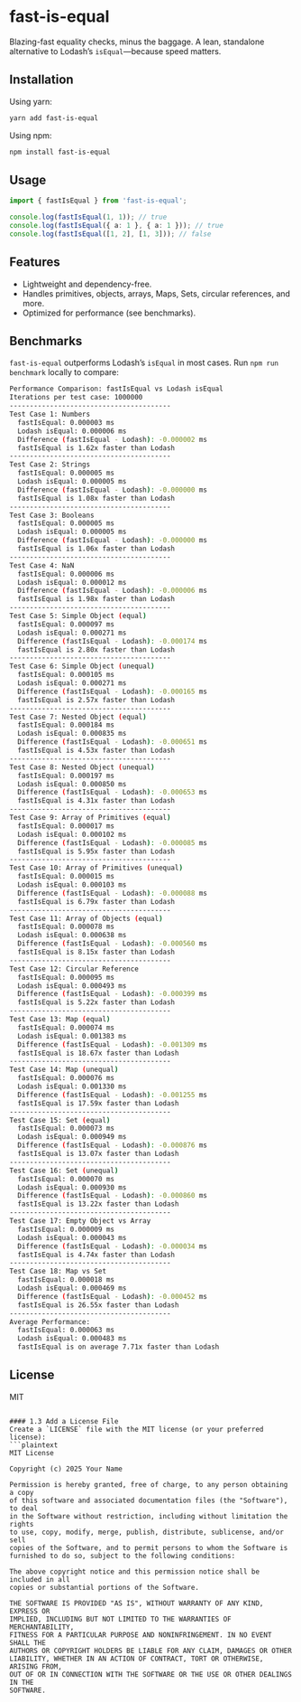 # fast-is-equal

Blazing-fast equality checks, minus the baggage. A lean, standalone alternative to Lodash’s `isEqual`—because speed matters.

## Installation

Using yarn:

```bash
yarn add fast-is-equal
```

Using npm:

```bash
npm install fast-is-equal
```

## Usage
```typescript
import { fastIsEqual } from 'fast-is-equal';

console.log(fastIsEqual(1, 1)); // true
console.log(fastIsEqual({ a: 1 }, { a: 1 })); // true
console.log(fastIsEqual([1, 2], [1, 3])); // false
```

## Features
- Lightweight and dependency-free.
- Handles primitives, objects, arrays, Maps, Sets, circular references, and more.
- Optimized for performance (see benchmarks).

## Benchmarks
`fast-is-equal` outperforms Lodash’s `isEqual` in most cases. Run `npm run benchmark` locally to compare:
```bash
Performance Comparison: fastIsEqual vs Lodash isEqual
Iterations per test case: 1000000
----------------------------------------
Test Case 1: Numbers
  fastIsEqual: 0.000003 ms
  Lodash isEqual: 0.000006 ms
  Difference (fastIsEqual - Lodash): -0.000002 ms
  fastIsEqual is 1.62x faster than Lodash
----------------------------------------
Test Case 2: Strings
  fastIsEqual: 0.000005 ms
  Lodash isEqual: 0.000005 ms
  Difference (fastIsEqual - Lodash): -0.000000 ms
  fastIsEqual is 1.08x faster than Lodash
----------------------------------------
Test Case 3: Booleans
  fastIsEqual: 0.000005 ms
  Lodash isEqual: 0.000005 ms
  Difference (fastIsEqual - Lodash): -0.000000 ms
  fastIsEqual is 1.06x faster than Lodash
----------------------------------------
Test Case 4: NaN
  fastIsEqual: 0.000006 ms
  Lodash isEqual: 0.000012 ms
  Difference (fastIsEqual - Lodash): -0.000006 ms
  fastIsEqual is 1.98x faster than Lodash
----------------------------------------
Test Case 5: Simple Object (equal)
  fastIsEqual: 0.000097 ms
  Lodash isEqual: 0.000271 ms
  Difference (fastIsEqual - Lodash): -0.000174 ms
  fastIsEqual is 2.80x faster than Lodash
----------------------------------------
Test Case 6: Simple Object (unequal)
  fastIsEqual: 0.000105 ms
  Lodash isEqual: 0.000271 ms
  Difference (fastIsEqual - Lodash): -0.000165 ms
  fastIsEqual is 2.57x faster than Lodash
----------------------------------------
Test Case 7: Nested Object (equal)
  fastIsEqual: 0.000184 ms
  Lodash isEqual: 0.000835 ms
  Difference (fastIsEqual - Lodash): -0.000651 ms
  fastIsEqual is 4.53x faster than Lodash
----------------------------------------
Test Case 8: Nested Object (unequal)
  fastIsEqual: 0.000197 ms
  Lodash isEqual: 0.000850 ms
  Difference (fastIsEqual - Lodash): -0.000653 ms
  fastIsEqual is 4.31x faster than Lodash
----------------------------------------
Test Case 9: Array of Primitives (equal)
  fastIsEqual: 0.000017 ms
  Lodash isEqual: 0.000102 ms
  Difference (fastIsEqual - Lodash): -0.000085 ms
  fastIsEqual is 5.95x faster than Lodash
----------------------------------------
Test Case 10: Array of Primitives (unequal)
  fastIsEqual: 0.000015 ms
  Lodash isEqual: 0.000103 ms
  Difference (fastIsEqual - Lodash): -0.000088 ms
  fastIsEqual is 6.79x faster than Lodash
----------------------------------------
Test Case 11: Array of Objects (equal)
  fastIsEqual: 0.000078 ms
  Lodash isEqual: 0.000638 ms
  Difference (fastIsEqual - Lodash): -0.000560 ms
  fastIsEqual is 8.15x faster than Lodash
----------------------------------------
Test Case 12: Circular Reference
  fastIsEqual: 0.000095 ms
  Lodash isEqual: 0.000493 ms
  Difference (fastIsEqual - Lodash): -0.000399 ms
  fastIsEqual is 5.22x faster than Lodash
----------------------------------------
Test Case 13: Map (equal)
  fastIsEqual: 0.000074 ms
  Lodash isEqual: 0.001383 ms
  Difference (fastIsEqual - Lodash): -0.001309 ms
  fastIsEqual is 18.67x faster than Lodash
----------------------------------------
Test Case 14: Map (unequal)
  fastIsEqual: 0.000076 ms
  Lodash isEqual: 0.001330 ms
  Difference (fastIsEqual - Lodash): -0.001255 ms
  fastIsEqual is 17.59x faster than Lodash
----------------------------------------
Test Case 15: Set (equal)
  fastIsEqual: 0.000073 ms
  Lodash isEqual: 0.000949 ms
  Difference (fastIsEqual - Lodash): -0.000876 ms
  fastIsEqual is 13.07x faster than Lodash
----------------------------------------
Test Case 16: Set (unequal)
  fastIsEqual: 0.000070 ms
  Lodash isEqual: 0.000930 ms
  Difference (fastIsEqual - Lodash): -0.000860 ms
  fastIsEqual is 13.22x faster than Lodash
----------------------------------------
Test Case 17: Empty Object vs Array
  fastIsEqual: 0.000009 ms
  Lodash isEqual: 0.000043 ms
  Difference (fastIsEqual - Lodash): -0.000034 ms
  fastIsEqual is 4.74x faster than Lodash
----------------------------------------
Test Case 18: Map vs Set
  fastIsEqual: 0.000018 ms
  Lodash isEqual: 0.000469 ms
  Difference (fastIsEqual - Lodash): -0.000452 ms
  fastIsEqual is 26.55x faster than Lodash
----------------------------------------
Average Performance:
  fastIsEqual: 0.000063 ms
  Lodash isEqual: 0.000483 ms
  fastIsEqual is on average 7.71x faster than Lodash
```

## License
MIT
```

#### 1.3 Add a License File
Create a `LICENSE` file with the MIT license (or your preferred license):
```plaintext
MIT License

Copyright (c) 2025 Your Name

Permission is hereby granted, free of charge, to any person obtaining a copy
of this software and associated documentation files (the "Software"), to deal
in the Software without restriction, including without limitation the rights
to use, copy, modify, merge, publish, distribute, sublicense, and/or sell
copies of the Software, and to permit persons to whom the Software is
furnished to do so, subject to the following conditions:

The above copyright notice and this permission notice shall be included in all
copies or substantial portions of the Software.

THE SOFTWARE IS PROVIDED "AS IS", WITHOUT WARRANTY OF ANY KIND, EXPRESS OR
IMPLIED, INCLUDING BUT NOT LIMITED TO THE WARRANTIES OF MERCHANTABILITY,
FITNESS FOR A PARTICULAR PURPOSE AND NONINFRINGEMENT. IN NO EVENT SHALL THE
AUTHORS OR COPYRIGHT HOLDERS BE LIABLE FOR ANY CLAIM, DAMAGES OR OTHER
LIABILITY, WHETHER IN AN ACTION OF CONTRACT, TORT OR OTHERWISE, ARISING FROM,
OUT OF OR IN CONNECTION WITH THE SOFTWARE OR THE USE OR OTHER DEALINGS IN THE
SOFTWARE.
```